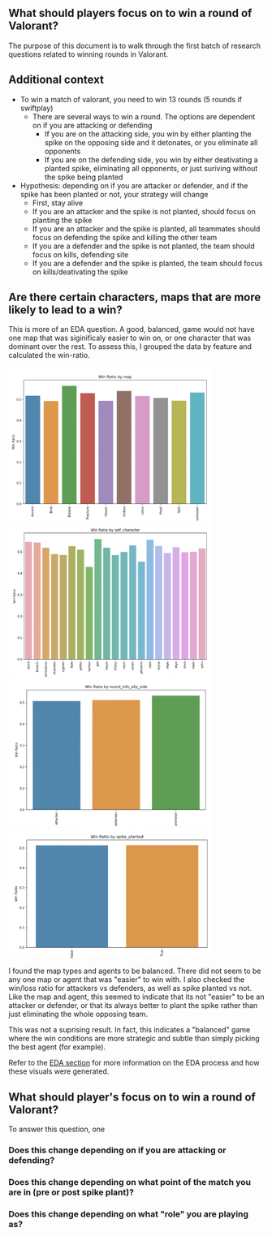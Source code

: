 ## What should players focus on to win a round of Valorant?
The purpose of this document is to walk through the first batch of research questions related to winning rounds in Valorant.

## Additional context
- To win a match of valorant, you need to win 13 rounds (5 rounds if swiftplay)
    - There are several ways to win a round. The options are dependent on if you are attacking or defending
        - If you are on the attacking side, you win by either planting the spike on the opposing side and it detonates, or you eliminate all opponents
        - If you are on the defending side, you win by either deativating a planted spike, eliminating all opponents, or just suriving without the spike being planted
- Hypothesis: depending on if you are attacker or defender, and if the spike has been planted or not, your strategy will change
    - First, stay alive
    - If you are an attacker and the spike is not planted, should focus on planting the spike
    - If you are an attacker and the spike is planted, all teammates should focus on defending the spike and killing the other team
    - If you are a defender and the spike is not planted, the team should focus on kills, defending site
    - If you are a defender and the spike is planted, the team should focus on kills/deativating the spike

## Are there certain characters, maps that are more likely to lead to a win?
This is more of an EDA question. A good, balanced, game would not have one map that was siginificaly easier to win on, or one character that was dominant over the rest. To assess this, I grouped the data by feature and calculated the win-ratio.

<img src="../imgs/wr_map.png" alt="win ratio map" width="400"/>
<img src="../imgs/wr_agent.png" alt="win ratio agent" width="400"/>
<img src="../imgs/wr_ad.png" alt="win ratio attack defend" width="400"/>
<img src="../imgs/wr_spike.png" alt="win ratio spike" width="400"/>

I found the map types and agents to be balanced. There did not seem to be any one map or agent that was "easier" to win with. I also checked the win/loss ratio for attackers vs defenders, as well as spike planted vs not. Like the map and agent, this seemed to indicate that its not "easier" to be an attacker or defender, or that its always better to plant the spike rather than just eliminating the whole opposing team. 

This was not a suprising result. In fact, this indicates a "balanced" game where the win conditions are more strategic and subtle than simply picking the best agent (for example). 

Refer to the [EDA section](eda.md) for more information on the EDA process and how these visuals were generated.

## What should player's focus on to win a round of Valorant?
To answer this question, one 

### Does this change depending on if you are attacking or defending?

### Does this change depending on what point of the match you are in (pre or post spike plant)?

### Does this change depending on what "role" you are playing as?